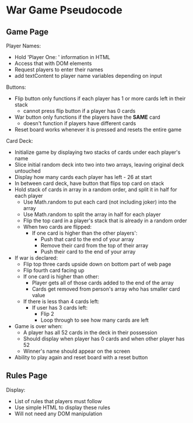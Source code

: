 # War Game Pseudocode

## Game Page

<p> Player Names: </p>

- Hold 'Player One: ' information in HTML
- Access that with DOM elements
- Request players to enter their names
- add textContent to player name variables depending on input

<p> Buttons: </p>

- Flip button only functions if each player has 1 or more cards left in their stack
    - cannot press flip button if a player has 0 cards
- War button only functions if the players have the **SAME** card
    - doesn't function if players have different cards
- Reset board works whenever it is pressed and resets the entire game

<p> Card Deck: </p>

- Initialize game by displaying two stacks of cards under each player's name
- Slice initial random deck into two into two arrays, leaving original deck untouched
- Display how many cards each player has left - 26 at start
- In between card deck, have button that flips top card on stack
- Hold stack of cards in array in a random order, and split it in half for each player
    - Use Math.random to put each card (not including joker) into the array
    - Use Math.random to split the array in half for each player
    - Flip the top card in a player's stack that is already in a random order
    - When two cards are flipped: 
        - If one card is higher than the other players':
            - Push that card to the end of your array
            - Remove their card from the top of their array
            - Push their card to the end of your array 
- If war is declared:
     - Flip top three cards upside down on bottom part of web page
     - Flip fourth card facing up
     - If one card is higher than other: 
        - Player gets all of those cards added to the end of the array
        - Cards get removed from person's array who has smaller card value
    - If there is less than 4 cards left: 
        - If user has 3 cards left:
            - Flip 2
            - Loop through to see how many cards are left
- Game is over when: 
    - A player has all 52 cards in the deck in their possession
    - Should display when player has 0 cards and when other player has 52
    - Winner's name should appear on the screen
- Ability to play again and reset board with a reset button


## Rules Page

<p> Display: </p>

- List of rules that players must follow
- Use simple HTML to display these rules
- Will not need any DOM manipulation